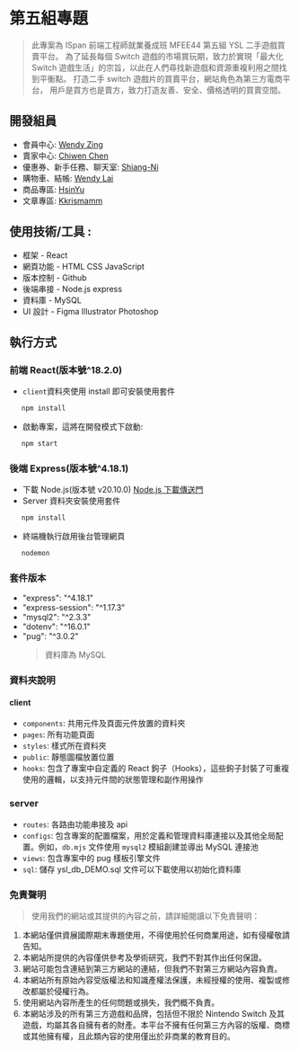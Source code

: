 # 第五組專題

> 此專案為 ISpan 前端工程師就業養成班 MFEE44 第五組 YSL 二手遊戲買賣平台。
> 為了延長每個 Switch 遊戲的市場賞玩期，致力於實現「最大化 Switch 遊戲生活」的宗旨，以此在人們尋找新遊戲和資源重複利用之間找到平衡點。
> 打造二手 switch 遊戲片的買賣平台，網站角色為第三方電商平台，
> 用戶是買方也是賣方，致力打造友善、安全、價格透明的買賣空間。

## 開發組員

- 會員中心: [Wendy Zing](https://github.com/ZingWen)
- 賣家中心: [Chiwen Chen](https://github.com/pollochen97)
- 優惠券、新手任務、聊天室: [Shiang-Ni](https://github.com/Shiang-Ni)
- 購物車、結帳: [Wendy Lai](https://github.com/opsuuu)
- 商品專區: [HsinYu](https://github.com/angela041199)
- 文章專區: [Kkrismamm](https://github.com/Kkrismamm)

## 使用技術/工具 :

- 框架 - React
- 網頁功能 - HTML CSS JavaScript
- 版本控制 - Github
- 後端串接 - Node.js express
- 資料庫 - MySQL
- UI 設計 - Figma Illustrator Photoshop

## 執行方式

### 前端 React(版本號^18.2.0)

- `client`資料夾使用 install 即可安裝使用套件

```sh
   npm install
```

- 啟動專案，這將在開發模式下啟動:

```sh
   npm start
```

### 後端 Express(版本號^4.18.1)

- 下載 Node.js(版本號 v20.10.0) [Node.js 下載傳送門](https://nodejs.org/en)
- Server 資料夾安裝使用套件

```sh
   npm install
```

- 終端機執行啟用後台管理網頁

```sh
   nodemon
```

### 套件版本

- "express": "^4.18.1"
- "express-session": "^1.17.3"
- "mysql2": "^2.3.3"
- "dotenv": "^16.0.1"
- "pug": "^3.0.2"
  > 資料庫為 MySQL

### 資料夾說明

#### client

- `components`: 共用元件及頁面元件放置的資料夾
- `pages`: 所有功能頁面
- `styles`: 樣式所在資料夾
- `public`: 靜態圖檔放置位置
- `hooks`: 包含了專案中自定義的 React 鉤子（Hooks），這些鉤子封裝了可重複使用的邏輯，以支持元件間的狀態管理和副作用操作

### server

- `routes`: 各路由功能串接及 api
- `configs`: 包含專案的配置檔案，用於定義和管理資料庫連接以及其他全局配置。例如，`db.mjs` 文件使用 `mysql2` 模組創建並導出 MySQL 連接池
- `views`: 包含專案中的 pug 樣板引擎文件
- `sql`: 儲存 ysl_db_DEMO.sql 文件可以下載使用以初始化資料庫

### 免責聲明

> 使用我們的網站或其提供的內容之前，請詳細閱讀以下免責聲明：

1. 本網站僅供資展國際期末專題使用，不得使用於任何商業用途，如有侵權敬請告知。
2. 本網站所提供的內容僅供參考及學術研究，我們不對其作出任何保證。
3. 網站可能包含連結到第三方網站的連結，但我們不對第三方網站內容負責。
4. 本網站所有原始內容受版權法和知識產權法保護，未經授權的使用、複製或修改都屬於侵權行為。
5. 使用網站內容所產生的任何問題或損失，我們概不負責。
6. 本網站涉及的所有第三方遊戲和品牌，包括但不限於 Nintendo Switch 及其遊戲，均屬其各自擁有者的財產。本平台不擁有任何第三方內容的版權、商標或其他擁有權，且此類內容的使用僅出於非商業的教育目的。
   >
